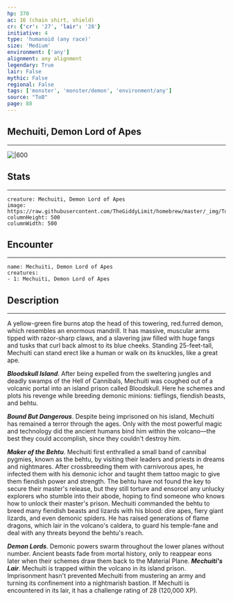 ```yaml
---
hp: 370
ac: 16 (chain shirt, shield)
cr: {'cr': '27', 'lair': '28'}
initiative: 4
type: 'humanoid (any race)'    
size: 'Medium'
environment: ['any']
alignment: any alignment
legendary: True
lair: False
mythic: False
regional: False
tags: ['monster', 'monster/demon', 'environment/any']
source: "ToB"
page: 88
---
```


## Mechuiti, Demon Lord of Apes
---

![|600](https://raw.githubusercontent.com/TheGiddyLimit/homebrew/master/_img/ToB/Mechuiti.webp)

## Stats
---

```statblock
creature: Mechuiti, Demon Lord of Apes
image: https://raw.githubusercontent.com/TheGiddyLimit/homebrew/master/_img/ToB/token/Mechuiti%2C%20Demon%20Lord%20of%20Apes.png
columnHeight: 500
columnWidth: 500
```

## Encounter
---

```encounter-table
name: Mechuiti, Demon Lord of Apes
creatures:
- 1: Mechuiti, Demon Lord of Apes
```

## Description
---
A yellow-green fire burns atop the head of this towering, red.furred demon, which resembles an enormous mandrill. It has massive, muscular arms tipped with razor-sharp claws, and a slavering jaw filled with huge fangs and tusks that curl back almost to its blue cheeks. Standing 25-feet-tall, Mechuiti can stand erect like a human or walk on its knuckles, like a great ape.

**_Bloodskull Island_**. After being expelled from the sweltering jungles and deadly swamps of the Hell of Cannibals, Mechuiti was coughed out of a volcanic portal into an island prison called Bloodskull. Here he schemes and plots his revenge while breeding demonic minions: tieflings, fiendish beasts, and behtu.

**_Bound But Dangerous_**. Despite being imprisoned on his island, Mechuiti has remained a terror through the ages. Only with the most powerful magic and technology did the ancient humans bind him within the volcano—the best they could accomplish, since they couldn't destroy him.

**_Maker of the Behtu_**. Mechuiti first enthralled a small band of cannibal pygmies, known as the behtu, by visiting their leaders and priests in dreams and nightmares. After crossbreeding them with carnivorous apes, he infected them with his demonic ichor and taught them tattoo magic to give them fiendish power and strength. The behtu have not found the key to secure their master's release, but they still torture and ensorcel any unlucky explorers who stumble into their abode, hoping to find someone who knows how to unlock their master's prison.
Mechuiti commanded the behtu to breed many fiendish beasts and lizards with his blood: dire apes, fiery giant lizards, and even demonic spiders. He has raised generations of flame dragons, which lair in the volcano's caldera, to guard his temple-fane and deal with any threats beyond the behtu's reach.


**_Demon Lords_**. Demonic powers swarm throughout the lower planes without number. Ancient beasts fade from mortal history, only to reappear eons later when their schemes draw them back to the Material Plane.
**_Mechuiti's Lair_**. Mechuiti is trapped within the volcano in its island prison. Imprisonment hasn't prevented Mechuiti from mustering an army and turning its confinement into a nightmarish bastion.
If Mechuiti is encountered in its lair, it has a challenge rating of 28 (120,000 XP).





